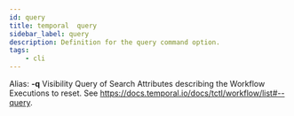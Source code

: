 ```yaml
---
id: query
title: temporal  query
sidebar_label: query
description: Definition for the query command option.
tags:
	- cli
---
```

Alias: **-q**
Visibility Query of Search Attributes describing the Workflow Executions to reset. See https://docs.temporal.io/docs/tctl/workflow/list#--query.
